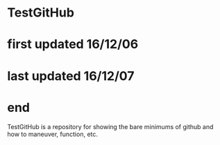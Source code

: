 # TestGitHub
# first updated 16/12/06  
# last 	updated 16/12/07  
# end

TestGitHub is a repository for showing the bare minimums of github and how to maneuver, function, etc. 
